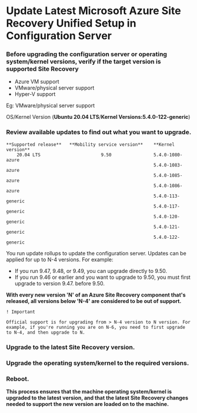 # Update Latest Microsoft Azure Site Recovery Unified Setup in Configuration Server

### Before upgrading the configuration server or operating system/kernel versions, verify if the target version is supported Site Recovery

* Azure VM support
* VMware/physical server support
* Hyper-V support

Eg: VMware/physical server support

OS/Kernel Version (**Ubuntu 20.04 LTS**/**Kernel Versions:5.4.0-122-generic**)

### Review available updates to find out what you want to upgrade.

```
**Supported release**   **Mobility service version**    **Kernel version**
    20.04 LTS                       9.50	            5.4.0-1080-azure
                                                        5.4.0-1083-azure
                                                        5.4.0-1085-azure
                                                        5.4.0-1086-azure
                                                        5.4.0-113-generic
                                                        5.4.0-117-generic
                                                        5.4.0-120-generic
                                                        5.4.0-121-generic
                                                        5.4.0-122-generic
```
 
You run update rollups to update the configuration server. Updates can be applied for up to N-4 versions. For example:

* If you run 9.47, 9.48, or 9.49, you can upgrade directly to 9.50.
* If you run 9.46 or earlier and you want to upgrade to 9.50, you must first upgrade to version 9.47. before 9.50.

**With every new version 'N' of an Azure Site Recovery component that's released, all versions below 'N-4' are considered to be out of support.**

```
! Important

Official support is for upgrading from > N-4 version to N version. For example, if you're running you are on N-6, you need to first upgrade to N-4, and then upgrade to N.

```

### Upgrade to the latest Site Recovery version.

### Upgrade the operating system/kernel to the required versions.

### Reboot.

**This process ensures that the machine operating system/kernel is upgraded to the latest version, and that the latest Site Recovery changes needed to support the new version are loaded on to the machine.**






